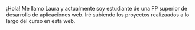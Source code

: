 ¡Hola! Me llamo Laura y actualmente soy estudiante de una FP superior
de desarrollo de aplicaciones web.
Iré subiendo los proyectos realizaados a lo largo del curso en esta web.
